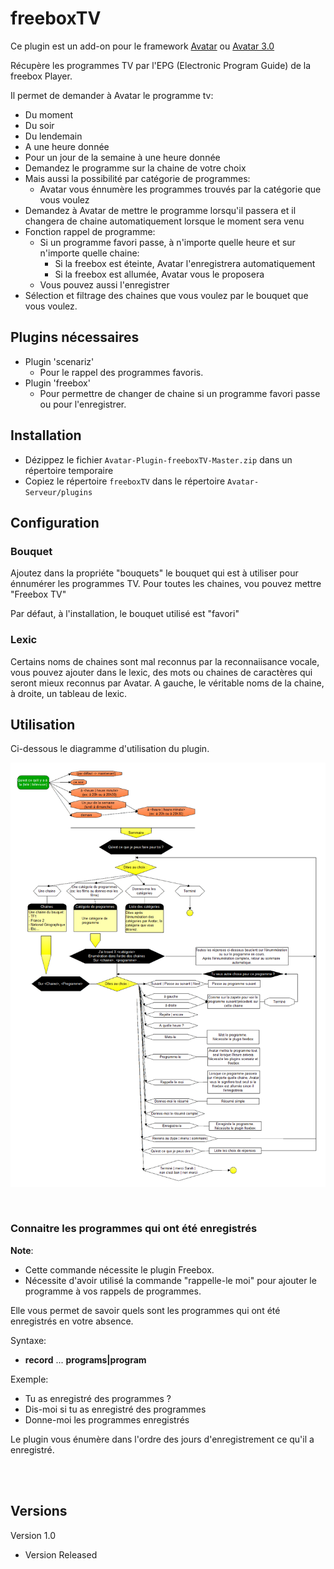 # freeboxTV

Ce plugin est un add-on pour le framework [Avatar](https://github.com/Spikharpax/Avatar-Serveur) ou [Avatar 3.0](https://github.com/Spikharpax/Avatar-Serveur-3.0)

Récupère les programmes TV par l'EPG (Electronic Program Guide) de la freebox Player.

Il permet de demander à Avatar le programme tv:
- Du moment
- Du soir
- Du lendemain
- A une heure donnée
- Pour un jour de la semaine à une heure donnée
- Demandez le programme sur la chaine de votre choix
- Mais aussi la possibilité par catégorie de programmes:
	- Avatar vous énnumère les programmes trouvés par la catégorie que vous voulez
- Demandez à Avatar de mettre le programme lorsqu'il passera et il changera de chaine automatiquement lorsque le moment sera venu
- Fonction rappel de programme:
	- Si un programme favori passe, à n'importe quelle heure et sur n'importe quelle chaine:
		- Si la freebox est éteinte, Avatar l'enregistrera automatiquement
		- Si la freebox est allumée, Avatar vous le proposera
	- Vous pouvez aussi l'enregistrer
- Sélection et filtrage des chaines que vous voulez par le bouquet que vous voulez.


## Plugins nécessaires
- Plugin 'scenariz'
	- Pour le rappel des programmes favoris.
- Plugin 'freebox'
	- Pour permettre de changer de chaine si un programme favori passe ou pour l'enregistrer.
	
	
## Installation
- Dézippez le fichier `Avatar-Plugin-freeboxTV-Master.zip` dans un répertoire temporaire
- Copiez le répertoire `freeboxTV` dans le répertoire `Avatar-Serveur/plugins`


## Configuration

### Bouquet

Ajoutez dans la propriéte "bouquets" le bouquet qui est à utiliser pour énnumérer les programmes TV.
Pour toutes les chaines, vou pouvez mettre "Freebox TV"

Par défaut, à l'installation, le bouquet utilisé est "favori"

### Lexic

Certains noms de chaines sont mal reconnus par la reconnaiisance vocale, vous pouvez ajouter dans le lexic, des mots ou chaines de caractères qui seront mieux  reconnus par Avatar.
A gauche, le véritable noms de la chaine, à droite, un tableau de lexic.


## Utilisation

Ci-dessous le diagramme d'utilisation du plugin.

![GitHub Logo](logo/freeboxTV.png)


<BR>

### Connaitre les programmes qui ont été enregistrés
**Note**:
- Cette commande nécessite le plugin Freebox.
- Nécessite d'avoir utilisé la commande "rappelle-le moi" pour ajouter le programme à vos rappels de programmes.

Elle vous permet de savoir quels sont les programmes qui ont été enregistrés en votre absence.

Syntaxe:
- **record** ... **programs|program**

Exemple:
- Tu as enregistré des programmes ?
- Dis-moi si tu as enregistré des programmes
- Donne-moi les programmes enregistrés

Le plugin vous énumère dans l'ordre des jours d'enregistrement ce qu'il a enregistré.


<BR><BR>
 

## Versions
Version 1.0 
- Version Released






